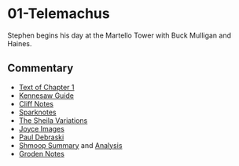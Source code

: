 # 01-Telemachus

Stephen begins his day at the Martello Tower with Buck Mulligan and Haines.

## Commentary

- [Text of Chapter 1](http://www.online-literature.com/james_joyce/ulysses/1/)
- [Kennesaw Guide](http://ksumail.kennesaw.edu/~mglosup/ulysses/telemachus.htm)
- [Cliff Notes](http://www.cliffsnotes.com/literature/u/ulysses/summary-and-analysis/chapter-1)
- [Sparknotes](http://www.sparknotes.com/lit/ulysses/section1.rhtml)
- [The Sheila Variations](http://www.sheilaomalley.com/?p=7543)
- [Joyce Images](http://www.joyceimages.com/chapter/01/)
- [Paul Debraski](http://ijustreadaboutthat.wordpress.com/2010/07/12/james-joyce-week-1-ulysses-1922/)
- [Shmoop Summary](http://www.shmoop.com/ulysses-joyce/episode-1-telemachus-summary.html) and [Analysis](http://www.shmoop.com/ulysses-joyce/telemachus-analysis-summary.html)
- [Groden Notes](http://michaelgroden.com/notes/open1.html)
